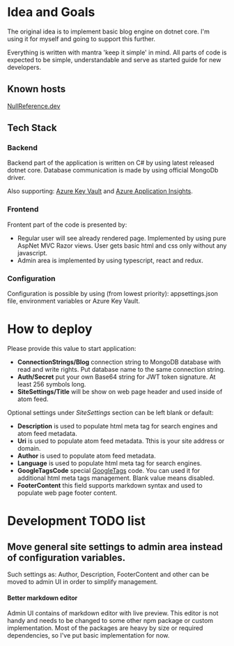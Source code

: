 # Idea and Goals

The original idea is to implement basic blog engine on dotnet core. I'm using it for myself and going to support this further.

Everything is written with mantra 'keep it simple' in mind. All parts of code is expected to be simple, understandable and serve as started guide for new developers.

## Known hosts

[NullReference.dev](https://nullreference.dev/)

## Tech Stack
### Backend

Backend part of the application is written on C# by using latest released dotnet core. Database communication is made by using official MongoDb driver.

Also supporting: [Azure Key Vault](https://azure.microsoft.com/en-in/services/key-vault/) and [Azure Application Insights](https://docs.microsoft.com/en-us/azure/azure-monitor/app/app-insights-overview).

### Frontend

Frontent part of the code is presented by:
* Regular user will see already rendered page. Implemented by using pure AspNet MVC Razor views. User gets basic html and css only without any javascript.
* Admin area is implemented by using typescript, react and redux.

### Configuration

Configuration is possible by using (from lowest priority): appsettings.json file, environment variables or Azure Key Vault.

# How to deploy

Please provide this value to start application:
* **ConnectionStrings/Blog** connection string to MongoDB database with read and write rights. Put database name to the same connection string.
* **Auth/Secret** put your own Base64 string for JWT token signature. At least 256 symbols long.
* **SiteSettings/Title** will be show on web page header and used inside of atom feed.

Optional settings under *SiteSettings* section can be left blank or default:
* **Description** is used to populate html meta tag for search engines and atom feed metadata.
* **Uri** is used to populate atom feed metadata. Tthis is your site address or domain.
* **Author** is used to populate atom feed metadata.
* **Language** is used to populate html meta tag for search engines.
* **GoogleTagsCode** special [GoogleTags](https://tagmanager.google.com/) code. You can used it for additional html meta tags management. Blank value means disabled.
* **FooterContent** this field supports markdown syntax and used to populate web page footer content.


# Development TODO list
## Move general site settings to admin area instead of configuration variables.

Such settings as: Author, Description, FooterContent and other can be moved to admin UI in order to simplify management.

#### Better markdown editor

Admin UI contains of markdown editor with live preview. This editor is not handy and needs to be changed to some other npm package or custom implementation. Most of the packages are heavy by size or required dependencies, so I've put basic implementation for now.